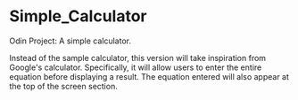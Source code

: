# Simple_Calculator
Odin Project: A simple calculator. 

Instead of the sample calculator, this version will take inspiration from Google's calculator. Specifically, it will allow users to enter the entire equation before displaying a result. The equation entered will also appear at the top of the screen section. 
